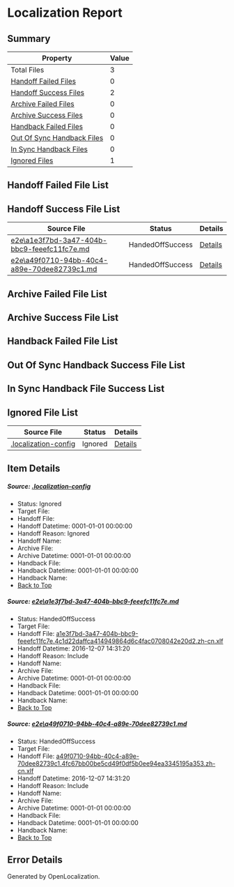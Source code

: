 # <a name='report-top'></a> Localization Report

## Summary
 Property | Value 
 -------- | ----- 
 Total Files | 3
[ Handoff Failed Files ](#handoff-failed-list)| 0
[ Handoff Success Files ](#handoff-success-list)| 2
[ Archive Failed Files ](#archive-failed-list)| 0
[ Archive Success Files ](#archive-success-list)| 0
[ Handback Failed Files ](#handback-failed-list)| 0
[ Out Of Sync Handback Files ](#outofsync-handback-success-list)| 0
[ In Sync Handback Files ](#insync-handback-success-list)| 0
[ Ignored Files ](#ignored-list)| 1

## <a name='handoff-failed-list'></a> Handoff Failed File List

## <a name='handoff-success-list'></a> Handoff Success File List
 Source File | Status | Details 
 ----------- | ------ | ------- 
 [e2e\a1e3f7bd-3a47-404b-bbc9-feeefc11fc7e.md](https://github.com/OpenLocalizationTestOrg/ol-test0/blob/e1cfab83ecdd654ef1106463246786d9f25f414e/e2e/a1e3f7bd-3a47-404b-bbc9-feeefc11fc7e.md) | HandedOffSuccess | [Details](#b52c39d077a8e8c0e139b5560d84fb4e1014d7f81)
 [e2e\a49f0710-94bb-40c4-a89e-70dee82739c1.md](https://github.com/OpenLocalizationTestOrg/ol-test0/blob/e1cfab83ecdd654ef1106463246786d9f25f414e/e2e/a49f0710-94bb-40c4-a89e-70dee82739c1.md) | HandedOffSuccess | [Details](#06ad9a7a65bdb993ae3d2f93ef8507cd6cade7582)

## <a name='archive-failed-list'></a> Archive Failed File List

## <a name='archive-success-list'></a> Archive Success File List

## <a name='handback-failed-list'></a> Handback Failed File List

## <a name='outofsync-handback-success-list'></a> Out Of Sync Handback Success File List

## <a name='insync-handback-success-list'></a> In Sync Handback File Success List

## <a name='ignored-list'></a> Ignored File List
 Source File | Status | Details 
 ----------- | ------ | ------- 
 [.localization-config](https://github.com/OpenLocalizationTestOrg/ol-test0/blob/e1cfab83ecdd654ef1106463246786d9f25f414e/.localization-config) | Ignored | [Details](#c268a05ecaa7ec85942ed632c29928ee5bd6da8d0)

## Item Details
##### <a name='c268a05ecaa7ec85942ed632c29928ee5bd6da8d0'></a> Source: [.localization-config](https://github.com/OpenLocalizationTestOrg/ol-test0/blob/e1cfab83ecdd654ef1106463246786d9f25f414e/.localization-config)
* Status: Ignored
* Target File: 
* Handoff File: 
* Handoff Datetime: 0001-01-01 00:00:00
* Handoff Reason: Ignored
* Handoff Name: 
* Archive File: 
* Archive Datetime: 0001-01-01 00:00:00
* Handback File: 
* Handback Datetime: 0001-01-01 00:00:00
* Handback Name: 
* [Back to Top](#report-top)

##### <a name='b52c39d077a8e8c0e139b5560d84fb4e1014d7f81'></a> Source: [e2e\a1e3f7bd-3a47-404b-bbc9-feeefc11fc7e.md](https://github.com/OpenLocalizationTestOrg/ol-test0/blob/e1cfab83ecdd654ef1106463246786d9f25f414e/e2e/a1e3f7bd-3a47-404b-bbc9-feeefc11fc7e.md)
* Status: HandedOffSuccess
* Target File: 
* Handoff File: [a1e3f7bd-3a47-404b-bbc9-feeefc11fc7e.4c1d22daffca414949864d6c4fac0708042e20d2.zh-cn.xlf](https://github.com/OpenLocalizationTestOrg/ol-test0-handoff/blob/067cd8238b72f6f962a784fccd2d49c10fafabdb/ol-handoff/OpenLocalizationTestOrg/ol-test0-zhcn/qimu/ht/a1e3f7bd-3a47-404b-bbc9-feeefc11fc7e.4c1d22daffca414949864d6c4fac0708042e20d2.zh-cn.xlf)
* Handoff Datetime: 2016-12-07 14:31:20
* Handoff Reason: Include
* Handoff Name: 
* Archive File: 
* Archive Datetime: 0001-01-01 00:00:00
* Handback File: 
* Handback Datetime: 0001-01-01 00:00:00
* Handback Name: 
* [Back to Top](#report-top)

##### <a name='06ad9a7a65bdb993ae3d2f93ef8507cd6cade7582'></a> Source: [e2e\a49f0710-94bb-40c4-a89e-70dee82739c1.md](https://github.com/OpenLocalizationTestOrg/ol-test0/blob/e1cfab83ecdd654ef1106463246786d9f25f414e/e2e/a49f0710-94bb-40c4-a89e-70dee82739c1.md)
* Status: HandedOffSuccess
* Target File: 
* Handoff File: [a49f0710-94bb-40c4-a89e-70dee82739c1.4fc67bb00be5cd49f0df5b0ee94ea3345195a353.zh-cn.xlf](https://github.com/OpenLocalizationTestOrg/ol-test0-handoff/blob/067cd8238b72f6f962a784fccd2d49c10fafabdb/ol-handoff/OpenLocalizationTestOrg/ol-test0-zhcn/qimu/ht/a49f0710-94bb-40c4-a89e-70dee82739c1.4fc67bb00be5cd49f0df5b0ee94ea3345195a353.zh-cn.xlf)
* Handoff Datetime: 2016-12-07 14:31:20
* Handoff Reason: Include
* Handoff Name: 
* Archive File: 
* Archive Datetime: 0001-01-01 00:00:00
* Handback File: 
* Handback Datetime: 0001-01-01 00:00:00
* Handback Name: 
* [Back to Top](#report-top)


## Error Details

Generated by OpenLocalization.
